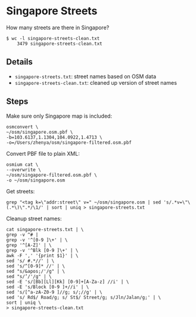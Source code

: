# Singapore Streets

How many streets are there in Singapore? 

```
$ wc -l singapore-streets-clean.txt
    3479 singapore-streets-clean.txt
```

## Details

- `singapore-streets.txt`: street names based on OSM data
- `singapore-streets-clean.txt`: cleaned up version of street names

## Steps

Make sure only Singapore map is included:

```
osmconvert \
~/osm/singapore.osm.pbf \
-b=103.6137,1.1304,104.0922,1.4713 \
-o=/Users/zhenya/osm/singapore-filtered.osm.pbf
```

Convert PBF file to plain XML:

```
osmium cat \
--overwrite \
~/osm/singapore-filtered.osm.pbf \
-o ~/osm/singapore.osm
```

Get streets:

```
grep "<tag k=\"addr:street\" v=" ~/osm/singapore.osm | sed 's/.*v=\"\(.*\)\".*/\1/' | sort | uniq > singapore-streets.txt
```

Cleanup street names:

```
cat singapore-streets.txt | \
grep -v ^# |
grep -v '^[0-9 ]\+' | \
grep '^[A-Z]' | \
grep -v '^Blk [0-9 ]\+' | \
awk -F ',' '{print $1}' | \
sed 's/ #.*//' | \
sed 's/^[0-9]* //' | \
sed "s/&apos;/'/g" | \
sed "s/’/'/g" | \
sed -E 's/[Bb][Ll][Kk] [0-9]+[A-Za-z] //i' | \
sed -E 's/Block [0-9 ]+//i' | \
sed 's/[^a-zA-Z0-9 ]//g; s/;//g' | \
sed 's/ Rd$/ Road/g; s/ St$/ Street/g; s/Jln/Jalan/g;' | \
sort | uniq \
> singapore-streets-clean.txt
```
